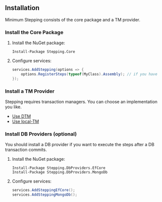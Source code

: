 ## Installation

Minimum Stepping consists of the core package and a TM provider.

### Install the Core Package

1. Install the NuGet package:
   ```shell
   Install-Package Stepping.Core
   ```
2. Configure services:
   ```csharp
   services.AddStepping(options => {
       options.RegisterSteps(typeof(MyClass).Assembly); // if you have custom steps
   });
   ```

### Install a TM Provider

Stepping requires transaction managers. You can choose an implementation you like.

* [Use DTM](./Dtm.md)
* [Use local-TM](./LocalTm.md)

### Install DB Providers (optional)

You should install a DB provider if you want to execute the steps after a DB transaction commits.

1. Install the NuGet package:
   ```shell
   Install-Package Stepping.DbProviders.EfCore
   Install-Package Stepping.DbProviders.MongoDb
   ```

2. Configure services:
   ```csharp
   services.AddSteppingEfCore();
   services.AddSteppingMongoDb();
   ```
